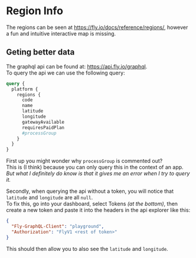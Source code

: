 # Region Info

The regions can be seen at <https://fly.io/docs/reference/regions/>,
however a fun and intuitive interactive map is missing.

## Geting better data

The graphql api can be found at: <https://api.fly.io/graphql>.  
To query the api we can use the following query:

```graphql
query {
  platform {
    regions {
      code
      name
      latitude
      longitude
      gatewayAvailable
      requiresPaidPlan
      #processGroup
    }
  }
}
```

First up you might wonder why `processGroup` is commented out?  
This is (I think) because you can only query this in the context of an app.  
_But what I definitely do know is that it gives me an error when I try to query it._

Secondly, when querying the api without a token, you will notice that `latitude` and `longitude` are all `null`.  
To fix this, go into your dashboard, select Tokens _(at the bottom)_, then create a new token and paste it into the headers in the api explorer like this:

```json
{
  "Fly-GraphQL-Client": "playground",
  "Authorization": "FlyV1 <rest of token>"
}
```

This should then allow you to also see the `latitude` and `longitude`.
